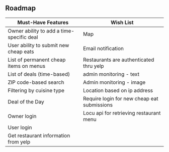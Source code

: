 ## Roadmap

| Must-Have Features                        | Wish List                                   |
|-------------------------------------------|---------------------------------------------|
| Owner ability to add a time-specific deal | Map                                         | 
| User ability to submit new cheap eats     | Email notification                          |
| List of permanent cheap items on menus    | Restaurants are authenticated thru yelp     |
| List of deals (time-based)                | admin monitoring - text                     |
| ZIP code-based search                     | Admin monitoring - image                    |
| Filtering by cuisine type                 | Location based on ip address                |
| Deal of the Day                           | Require login for new cheap eat submissions |
| Owner login                               | Locu api for retrieving restaurant menu     |
| User login                                |                                             |
| Get restaurant information from yelp      |                                             |